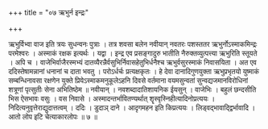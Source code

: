 +++
title = "०७ ऋभुर्न इन्द्रः"

+++

ऋभुर्विभ्वा वाज इति त्रयः सुधन्वनः पुत्राः । तत्र शवसा बलेन नवीयान् नवतरः पशस्ततर ऋभुर्नोऽस्माकमिन्द्रः परमेश्वरः । अस्माकं रक्षक इत्यर्थः । यद्वा । इन्द्र एव प्रसङ्गादुरु भातीति नैरुक्तव्युत्पत्त्या ऋभुरिति स्तूयते । अपि च । वाजेभिर्वाजैरस्मभ्यं दातव्यैरन्नैर्वसुभिर्निवासहेतुभिर्धनैश्च ऋभुर्वसुरस्माकं निवासयिता । अत एव ददिस्तेषामन्नानां धनानां च दाता भवतु । परोऽर्धर्चः प्रत्यक्षकृतः । हे देवा दानादिगुणयुक्ता ऋभुप्रभृतयो युष्माकं सम्बन्धिनावसा रक्षणेन युक्ते प्रियेऽस्माकमनुकूलेऽहनि दिवसे वर्तमाना वयमसुन्वतां सुन्वद्यजमानविरोधिनां शत्रूणां पृत्सुतीः सेना अभितिष्ठेम ॥ नवीयान् । नवशब्दादातिशायनिक ईयसुन् । वाजेभिः । बहुलं छन्दसीति भिस ऐसभावः वसुः । वस निवासे । अस्मादन्तर्भावितण्यर्थात् शॄस्वृस्निहीत्यादिनोप्रत्ययः । निदित्यनुवृत्तेराद्युदात्तत्वम् । ददिः । डुदाञ् दाने । आदृगमहन इति किप्रत्ययः । लिड्वद्भावाद्द्विर्भावादि । आतो लोप इटि चेत्याकारलोपः ॥ ७ ॥